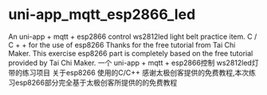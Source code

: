 # uni-app_mqtt_esp2866_led

An uni-app + mqtt + esp2866 control ws2812led light belt practice item.
C / C + + for the use of esp8266 Thanks for the free tutorial from Tai Chi Maker. This exercise esp8266 part is completely based on the free tutorial provided by Tai Chi Maker.
一个 uni-app + mqtt + esp2866控制 ws2812led灯带的练习项目
关于esp8266 使用的C/C++ 感谢太极创客提供的免费教程,本次练习esp8266部分完全基于太极创客所提供的的免费教程
